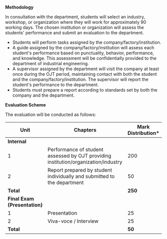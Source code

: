 **Methodology**

In consultation with the department, students will select an industry, workshop, or organization where they will work for approximately 90 working days. The chosen institution or organization will assess the students' performance and submit an evaluation to the department.

* Students will perform tasks assigned by the company/factory/institution.
* A guide assigned by the company/factory/institution will assess each student's performance based on punctuality, behavior, performance, and knowledge. This assessment will be confidentially provided to the department of industrial engineering.
* A supervisor assigned by the department will visit the company at least once during the OJT period, maintaining contact with both the student and the company/factory/institution. The supervisor will report the student's performance to the department.
* Students must prepare a report according to standards set by both the company and the department.

**Evaluation Scheme**

The evaluation will be conducted as follows:

| Unit                          | Chapters                                                                           | Mark Distribution\* |
| ----------------------------- | ---------------------------------------------------------------------------------- | ------------------- |
| **Internal**                  |                                                                                    |                     |
| 1                             | Performance of student assessed by OJT providing institution/organization/industry | 200                 |
| 2                             | Report prepared by student individually and submitted to the department            | 50                  |
| **Total**                     |                                                                                    | **250**             |
| **Final Exam (Presentation)** |                                                                                    |                     |
| 1                             | Presentation                                                                       | 25                  |
| 2                             | Viva-voce / Interview                                                              | 25                  |
| **Total**                     |                                                                                    | **50**              |
